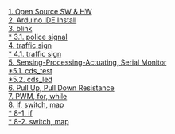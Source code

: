 [1. Open Source SW & HW](https://onedrive.live.com/view.aspx?cid=c267bf9b0bf5984a&page=view&resid=C267BF9B0BF5984A!112&parId=C267BF9B0BF5984A!102&app=PowerPoint)<br>
[2. Arduino IDE Install](https://onedrive.live.com/view.aspx?cid=c267bf9b0bf5984a&page=view&resid=C267BF9B0BF5984A!111&parId=C267BF9B0BF5984A!102&app=PowerPoint)<br>
[3. blink](https://onedrive.live.com/view.aspx?cid=c267bf9b0bf5984a&page=view&resid=C267BF9B0BF5984A!110&parId=C267BF9B0BF5984A!102&app=PowerPoint)<br>
  [* 3.1. police signal](https://github.com/kimwanjae/2018-Class/blob/master/2.%20police%20led)<br>
[4. traffic sign](https://onedrive.live.com/view.aspx?cid=c267bf9b0bf5984a&page=view&resid=C267BF9B0BF5984A!113&parId=C267BF9B0BF5984A!102&app=PowerPoint)<br>
 [* 4.1. traffic sign](https://github.com/kimwanjae/2018-Class/blob/master/3.%20traffic%20sign)<br>
[5. Sensing-Processing-Actuating, Serial Monitor](https://onedrive.live.com/view.aspx?cid=c267bf9b0bf5984a&page=view&resid=C267BF9B0BF5984A!114&parId=C267BF9B0BF5984A!102&app=PowerPoint)<br> 
 [*5.1. cds_test](https://github.com/kimwanjae/2018-Class/blob/master/4.%20cds_test)<br>
  [*5.2. cds_led](https://github.com/kimwanjae/2018-Class/blob/master/5.%20cds_if(smart%20led))<br>
[6. Pull Up, Pull Down Resistance](https://onedrive.live.com/view.aspx?cid=c267bf9b0bf5984a&page=view&resid=C267BF9B0BF5984A!123&parId=C267BF9B0BF5984A!102&app=PowerPoint)<br>
[7. PWM, for, while](https://onedrive.live.com/view.aspx?cid=c267bf9b0bf5984a&page=view&resid=C267BF9B0BF5984A!116&parId=C267BF9B0BF5984A!102&app=PowerPoint)<br>
[8. if, switch, map](https://onedrive.live.com/view.aspx?cid=c267bf9b0bf5984a&page=view&resid=C267BF9B0BF5984A!104&parId=C267BF9B0BF5984A!102&app=PowerPoint)<br>
 [* 8-1. if](https://github.com/kimwanjae/2018-Class/blob/master/5.%20cds_if(smart%20led))<br>
 [* 8-2. switch, map](https://github.com/kimwanjae/2018-Class/blob/master/if%2C%20switch%2C%20map) 
